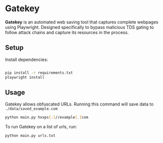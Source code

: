 # Gatekey

**Gatekey** is an automated web saving tool that captures complete webpages using Playwright. Designed specifically to bypass malicious TDS gating to follow attack chains and capture its resources in the process.

## Setup

Install dependencies:

```bash

pip install -r requirements.txt
playwright install
```

## Usage

Gatekey allows obfuscated URLs. Running this command will save data to `./data/saved_example.com`
```bash
python main.py hxxps[:]//example[.]com
```
To run Gatekey on a list of urls, run:
```bash
python main.py urls.txt
```



